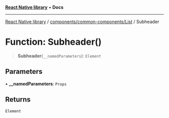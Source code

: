[**React Native library**](../../../../index.md) • **Docs**

***

[React Native library](../../../../modules.md) / [components/common-components/List](../index.md) / Subheader

# Function: Subheader()

> **Subheader**(`__namedParameters`): `Element`

## Parameters

• **\_\_namedParameters**: `Props`

## Returns

`Element`
